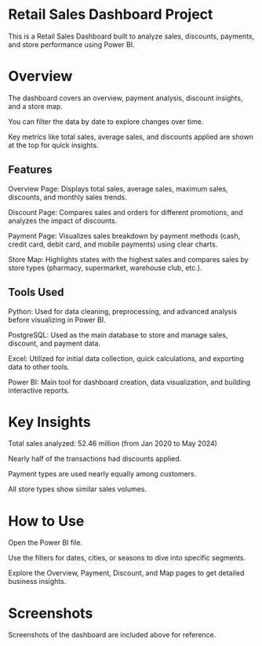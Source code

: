 # Retail Sales Dashboard Project
This is a Retail Sales Dashboard built to analyze sales, discounts, payments, and store performance using Power BI.

# Overview
The dashboard covers an overview, payment analysis, discount insights, and a store map.

You can filter the data by date to explore changes over time.

Key metrics like total sales, average sales, and discounts applied are shown at the top for quick insights.

## Features
Overview Page: Displays total sales, average sales, maximum sales, discounts, and monthly sales trends.

Discount Page: Compares sales and orders for different promotions, and analyzes the impact of discounts.

Payment Page: Visualizes sales breakdown by payment methods (cash, credit card, debit card, and mobile payments) using clear charts.

Store Map: Highlights states with the highest sales and compares sales by store types (pharmacy, supermarket, warehouse club, etc.).

## Tools Used
Python: Used for data cleaning, preprocessing, and advanced analysis before visualizing in Power BI.

PostgreSQL: Used as the main database to store and manage sales, discount, and payment data.

Excel: Utilized for initial data collection, quick calculations, and exporting data to other tools.

Power BI: Main tool for dashboard creation, data visualization, and building interactive reports.

# Key Insights
Total sales analyzed: 52.46 million (from Jan 2020 to May 2024)

Nearly half of the transactions had discounts applied.

Payment types are used nearly equally among customers.

All store types show similar sales volumes.

# How to Use
Open the Power BI file.

Use the filters for dates, cities, or seasons to dive into specific segments.

Explore the Overview, Payment, Discount, and Map pages to get detailed business insights.

# Screenshots
Screenshots of the dashboard are included above for reference.
